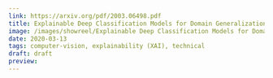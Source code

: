 ```yaml
---
link: https://arxiv.org/pdf/2003.06498.pdf
title: Explainable Deep Classification Models for Domain Generalization
image: /images/showreel/Explainable Deep Classification Models for Domain Generalization.jpg
date: 2020-03-13
tags: computer-vision, explainability (XAI), technical
draft: draft
preview:
---
```



